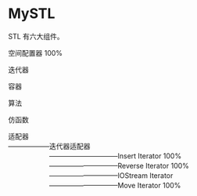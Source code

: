 # MySTL
STL 有六大组件。

空间配置器 100%

迭代器

容器

算法

仿函数

适配器  
——————迭代器适配器  
　　　　　　——————————Insert Iterator    100%  
　　　　　　——————————Reverse Iterator   100%  
　　　　　　——————————IOStream Iterator  
　　　　　　——————————Move Iterator      100%  


